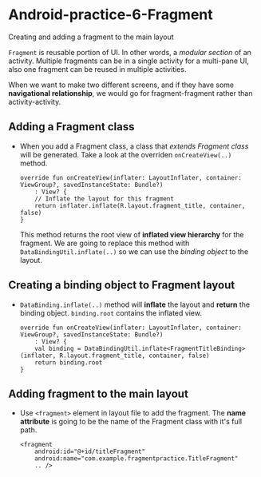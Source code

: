 # Android-practice-6-Fragment
Creating and adding a fragment to the main layout

`Fragment` is reusable portion of UI. In other words, a *modular section* of an activity. Multiple fragments can be in a single activity for a multi-pane UI, also one fragment can be reused in multiple activities.

When we want to make two different screens, and if they have some **navigational relationship**, we would go for fragment-fragment rather than activity-activity. 

## Adding a Fragment class
 - When you add a Fragment class, a class that *extends Fragment class* will be generated. Take a look at the overriden `onCreateView(..)` method.
 
    ```
    override fun onCreateView(inflater: LayoutInflater, container: ViewGroup?, savedInstanceState: Bundle?)
        : View? {
        // Inflate the layout for this fragment
        return inflater.inflate(R.layout.fragment_title, container, false)
    }
    ```
    This method returns the root view of **inflated view hierarchy** for the fragment. We are going to replace this method with `DataBindingUtil.inflate(..)` so we can use the *binding object* to the layout.

## Creating a binding object to Fragment layout
 - `DataBinding.inflate(..)` method will **inflate** the layout and **return** the binding object. `binding.root` contains the inflated view.

    ```
    override fun onCreateView(inflater: LayoutInflater, container: ViewGroup?, savedInstanceState: Bundle?)
        : View? {
        val binding = DataBindingUtil.inflate<FragmentTitleBinding>(inflater, R.layout.fragment_title, container, false)
        return binding.root
    }
    ```

## Adding fragment to the main layout
 - Use `<fragment>` element in layout file to add the fragment. The **name attribute** is going to be the name of the Fragment class with it's full path.
 
    ```
    <fragment
        android:id="@+id/titleFragment"
        android:name="com.example.fragmentpractice.TitleFragment"
        .. />
    ```
